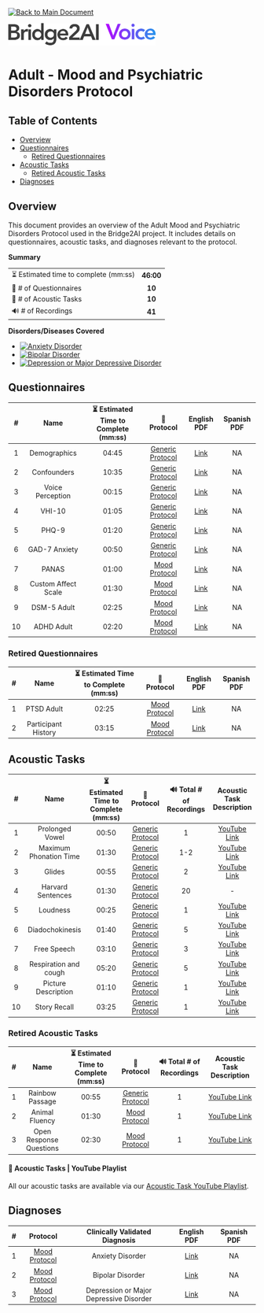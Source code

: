 [![Back to Main Document](https://img.shields.io/badge/back%20to%20main%20document-8A2BE2)](../../README.md)

<img src="../../images/B2AI%20Logo.png" alt="Bridge2AI Voice Logo" width="300"/>

# Adult - Mood and Psychiatric Disorders Protocol

## Table of Contents

- [Overview](#overview)
- [Questionnaires](#questionnaires)
    - [Retired Questionnaires](#retired-questionnaires)
- [Acoustic Tasks](#acoustic-tasks)
    - [Retired Acoustic Tasks](#retired-acoustic-tasks)
- [Diagnoses](#diagnoses)

## Overview

This document provides an overview of the Adult Mood and Psychiatric Disorders Protocol used in the Bridge2AI project. It includes details on questionnaires, acoustic tasks, and diagnoses relevant to the protocol.

**Summary**

| | |
| :--- | :---: |
| ⏳ Estimated time to complete (mm:ss) | **46:00** |
| 📕 # of Questionnaires | **10** |
| 🎤 # of Acoustic Tasks | **10** |
| 🔊 # of Recordings | **41** |

**Disorders/Diseases Covered**

- [![Anxiety Disorder](https://img.shields.io/badge/Anxiety%20Disorder-8A2BE2)](../../data/en-us/Diagnosis%20-%20PDFs/Mood/D%20-%20Mood%20-%20Anxiety%20Disorder.pdf)
- [![Bipolar Disorder](https://img.shields.io/badge/Bipolar%20Disorder-8A2BE2)](../../data/en-us/Diagnosis%20-%20PDFs/Mood/D%20-%20Mood%20-%20Bipolar%20Disorder.pdf)
- [![Depression or Major Depressive Disorder](https://img.shields.io/badge/Depression%20or%20Major%20Depressive%20Disorder-8A2BE2)](../../data/en-us/Diagnosis%20-%20PDFs/Mood/D%20-%20Mood%20-%20Mood%20Depression%20Or%20Major%20Depressive%20Disorder.pdf)

## Questionnaires

| # | Name | ⏳ Estimated Time to Complete (mm:ss) | 📓 Protocol | English PDF | Spanish PDF |
| :---: | :---: | :---: | :---: | :---: | :---: |
| 1 | Demographics | 04:45 |[Generic Protocol](Generic%20Protocol%20(Controls).md) | [Link](../../data/en-us/Questionnaire%20-%20PDFs/Generic/Q%20-%20Generic%20-%20Demographics.pdf) | NA |
| 2 | Confounders | 10:35 | [Generic Protocol](Generic%20Protocol%20(Controls).md) | [Link](../../data/en-us/Questionnaire%20-%20PDFs/Generic/Q%20-%20Generic%20-%20Confounders.pdf) | NA |
| 3 | Voice Perception | 00:15 | [Generic Protocol](Generic%20Protocol%20(Controls).md) | [Link](../../data/en-us/Questionnaire%20-%20PDFs/Generic/Q%20-%20Generic%20-%20Voice%20Perception.pdf) | NA |
| 4 | VHI-10 | 01:05 | [Generic Protocol](Generic%20Protocol%20(Controls).md) | [Link](../../data/en-us/Questionnaire%20-%20PDFs/Generic/Q%20-%20Generic%20-%20VHI-10.pdf) | NA |
| 5 | PHQ-9 | 01:20 | [Generic Protocol](Generic%20Protocol%20(Controls).md) | [Link](../../data/en-us/Questionnaire%20-%20PDFs/Generic/Q%20-%20Generic%20-%20PHQ-9.pdf) | NA |
| 6 | GAD-7 Anxiety | 00:50 | [Generic Protocol](Generic%20Protocol%20(Controls).md) | [Link](../../data/en-us/Questionnaire%20-%20PDFs/Generic/Q%20-%20Generic%20-%20GAD-7%20Anxiety.pdf) | NA |
| 7 | PANAS | 01:00 | [Mood Protocol](Mood%20and%20Phychiatric%20Disorders%20Protocol.md) | [Link](../../data/en-us/Questionnaire%20-%20PDFs/Mood/Q%20-%20Mood%20-%20PANAS.pdf) | NA |
| 8 | Custom Affect Scale | 01:30 | [Mood Protocol](Mood%20and%20Phychiatric%20Disorders%20Protocol.md) | [Link](../../data/en-us/Questionnaire%20-%20PDFs/Mood/Q%20-%20Mood%20-%20Custom%20Affect%20Scale.pdf) | NA |
| 9 | DSM-5 Adult | 02:25 | [Mood Protocol](Mood%20and%20Phychiatric%20Disorders%20Protocol.md) | [Link](../../data/en-us/Questionnaire%20-%20PDFs/Mood/Q%20-%20Mood%20-%20DSM-5%20Adult.pdf) | NA |
| 10 | ADHD Adult | 02:20 | [Mood Protocol](Mood%20and%20Phychiatric%20Disorders%20Protocol.md) | [Link](../../data/en-us/Questionnaire%20-%20PDFs/Mood/Q%20-%20Mood%20-%20ADHD%20Adult.pdf) | NA |

### Retired Questionnaires

| # | Name | ⏳ Estimated Time to Complete (mm:ss) | 📓 Protocol | English PDF | Spanish PDF |
| :---: | :---: | :---: | :---: | :---: | :---: |
| 1 | PTSD Adult | 02:25 | [Mood Protocol](Mood%20and%20Phychiatric%20Disorders%20Protocol.md) | [Link](../../data/en-us/Questionnaire%20-%20PDFs/Mood/Q%20-%20Mood%20-%20PTSD%20Adult.pdf) | NA |
| 2 | Participant History | 03:15 | [Mood Protocol](Mood%20and%20Phychiatric%20Disorders%20Protocol.md) | [Link](../../data/en-us/Questionnaire%20-%20PDFs/Mood/Q%20-%20Mood%20-%20Participant%20History.pdf) | NA |

## Acoustic Tasks

| # | Name | ⏳ Estimated Time to Complete (mm:ss) | 📓 Protocol | 🔊 Total # of Recordings | Acoustic Task Description |
| :---: | :---: | :---: | :---: | :---: | :---: |
| 1 | Prolonged Vowel | 00:50 | [Generic Protocol](Generic%20Protocol%20(Controls).md) | 1 | [YouTube Link](https://www.youtube.com/watch?v=ZanjPvWkB3M) |
| 2 | Maximum Phonation Time | 01:30 | [Generic Protocol](Generic%20Protocol%20(Controls).md) | 1-2 | [YouTube Link](https://www.youtube.com/watch?v=1limRFPAtPE) |
| 3 | Glides | 00:55 | [Generic Protocol](Generic%20Protocol%20(Controls).md) | 2 | [YouTube Link](https://www.youtube.com/watch?v=xKBYdkwEOvU)|
| 4 | Harvard Sentences | 01:30 | [Generic Protocol](Generic%20Protocol%20(Controls).md) | 20 | - |
| 5 | Loudness | 00:25 | [Generic Protocol](Generic%20Protocol%20(Controls).md) | 1 | [YouTube Link](https://www.youtube.com/watch?v=5ssCSqZPb7Y) |
| 6 | Diadochokinesis | 01:40 | [Generic Protocol](Generic%20Protocol%20(Controls).md) | 5 | [YouTube Link](https://www.youtube.com/watch?v=RlY5KMXtZ4o) |
| 7 | Free Speech | 03:10 | [Generic Protocol](Generic%20Protocol%20(Controls).md) | 3 | [YouTube Link](https://www.youtube.com/watch?v=FqK0WeGCAzg) |
| 8 | Respiration and cough | 05:20 | [Generic Protocol](Generic%20Protocol%20(Controls).md) | 5 | [YouTube Link](https://www.youtube.com/watch?v=Yb4bMj18Iqg) |
| 9 | Picture Description | 01:10 | [Generic Protocol](Generic%20Protocol%20(Controls).md) | 1 | [YouTube Link](https://www.youtube.com/watch?v=abjWJEN6jf8) |
| 10 | Story Recall | 03:25 | [Generic Protocol](Generic%20Protocol%20(Controls).md) | 1 | [YouTube Link](https://www.youtube.com/watch?v=cfkU-N5tWe4) |

### Retired Acoustic Tasks

| # | Name | ⏳ Estimated Time to Complete (mm:ss) | 📓 Protocol | 🔊 Total # of Recordings | Acoustic Task Description |
| :---: | :---: | :---: | :---: | :---: | :---: |
| 1 | Rainbow Passage | 00:55 | [Generic Protocol](Generic%20Protocol%20(Controls).md) | 1 | [YouTube Link](https://www.youtube.com/watch?v=Syq_ryCNQKQ) |
| 2 | Animal Fluency | 01:30 | [Mood Protocol](Mood%20and%20Phychiatric%20Disorders%20Protocol.md) | 1 | [YouTube Link](https://www.youtube.com/watch?v=4lkEAxDiEE8) |
| 3 | Open Response Questions | 02:30 | [Mood Protocol](Mood%20and%20Phychiatric%20Disorders%20Protocol.md) | 1 | [YouTube Link](https://www.youtube.com/watch?v=THfOnGCaALA) |

#### 🎤 Acoustic Tasks | YouTube Playlist

All our acoustic tasks are available via our [Acoustic Task YouTube Playlist](https://youtube.com/playlist?list=PL72MPaFiuoRY66W7QsZ1_IeBwNosOzeap&si=9nr51lsmEYUncRMN).

## Diagnoses

| # | Protocol | Clinically Validated Diagnosis | English PDF | Spanish PDF |
| :---: | :---: | :---: | :---: | :---: |
| 1 | [Mood Protocol](Mood%20and%20Phychiatric%20Disorders%20Protocol.md) | Anxiety Disorder | [Link](../../data/en-us/Diagnosis%20-%20PDFs/Mood/D%20-%20Mood%20-%20Anxiety%20Disorder.pdf) | NA |
| 2 | [Mood Protocol](Mood%20and%20Phychiatric%20Disorders%20Protocol.md) | Bipolar Disorder | [Link](../../data/en-us/Diagnosis%20-%20PDFs/Mood/D%20-%20Mood%20-%20Bipolar%20Disorder.pdf) | NA |
| 3 | [Mood Protocol](Mood%20and%20Phychiatric%20Disorders%20Protocol.md) | Depression or Major Depressive Disorder | [Link](../../data/en-us/Diagnosis%20-%20PDFs/Mood/D%20-%20Mood%20-%20Mood%20Depression%20Or%20Major%20Depressive%20Disorder.pdf) | NA |
